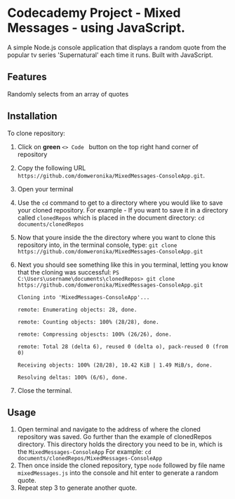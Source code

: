 # Codecademy Project - Mixed Messages - using JavaScript. 



A simple Node.js console application that displays a random quote from the popular tv series 'Supernatural' each time it runs. Built with JavaScript.

## Features
Randomly selects from an array of quotes
  

## Installation
To clone repository:
1. Click on **green** ```<> Code ``` button on the top right hand corner of repository
2. Copy the following URL ```https://github.com/domweronika/MixedMessages-ConsoleApp.git```.
3. Open your terminal
4. Use the ```cd``` command to get to a directory where you would like to save your cloned repository.
   For example - If you want to save it in a directory called ```clonedRepos``` which is placed in the document directory:
   ```cd documents/clonedRepos```
5. Now that youre inside the the directory where you want to clone this repository into, in the terminal console, type:
   ```git clone https://github.com/domweronika/MixedMessages-ConsoleApp.git```
6. Next you should see something like this in you terminal, letting you know that the cloning was successful:
   ```PS C:\Users\username\documents\clonedRepos> git clone https://github.com/domweronika/MixedMessages-ConsoleApp.git```

    ```Cloning into 'MixedMessages-ConsoleApp'...```

   ```remote: Enumerating objects: 28, done.```

   ```remote: Counting objects: 100% (28/28), done.```

   ```remote: Compressing objescts: 100% (26/26), done.```

   ```remote: Total 28 (delta 6), reused 0 (delta o), pack-reused 0 (from 0)```

   ```Receiving objects: 100% (28/28), 10.42 KiB | 1.49 MiB/s, done.```

   ```Resolving deltas: 100% (6/6), done.```

7. Close the terminal.

## Usage
1. Open terminal and navigate to the address of where the cloned repository was saved. Go further than the example of clonedRepos directory. This directory holds the directory you need to be in, which is the ```MixedMessages-ConsoleApp```
For example:
```cd documents/clonedRepos/MixedMessages-ConsoleApp```
2. Then once inside the cloned repository, type ```node``` followed by file name ```mixedMessages.js``` into the console and hit enter to generate a random quote.
4. Repeat step 3 to generate another quote.
